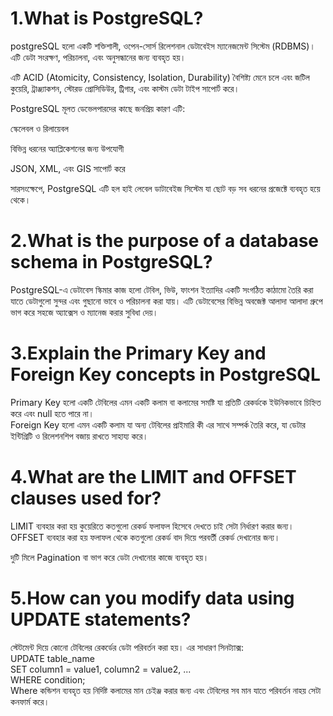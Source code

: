 # 1.What is PostgreSQL?<br>
postgreSQL হলো একটি শক্তিশালী, ওপেন-সোর্স রিলেশনাল ডেটাবেইস ম্যানেজমেন্ট সিস্টেম (RDBMS)। এটি ডেটা সংরক্ষণ, পরিচালনা, এবং অনুসন্ধানের জন্য ব্যবহৃত হয়।

এটি ACID (Atomicity, Consistency, Isolation, Durability) বৈশিষ্ট্য মেনে চলে এবং জটিল কুয়েরি, ট্রাঞ্জ্যাকশন, স্টোরড প্রোসিডিউর, ট্রিগার, এবং কাস্টম ডেটা টাইপ সাপোর্ট করে।<br>

PostgreSQL মূলত ডেভেলপারদের কাছে জনপ্রিয় কারণ এটি:<br>

স্কেলেবল ও রিলায়েবল<br>

বিভিন্ন ধরনের অ্যাপ্লিকেশনের জন্য উপযোগী<br>

JSON, XML, এবং GIS  সাপোর্ট করে<br>

সারসংক্ষেপে, PostgreSQL এটি হল হাই লেবেল ডাটাবেইজ সিস্টেম যা ছোট বড় সব ধরনের প্রজেক্টে ব্যবহৃত হয়ে থেকে।

# 2.What is the purpose of a database schema in PostgreSQL?
PostgreSQL-এ ডেটাবেস স্কিমার কাজ হলো টেবিল, ভিউ, ফাংশন ইত্যাদির একটি সংগঠিত কাঠামো তৈরি করা যাতে ডেটাগুলো সুন্দর এবং গুছানো ভাবে ও পরিচালনা করা যায়। এটি ডেটাবেসের বিভিন্ন অবজেক্ট আলাদা আলাদা গ্রুপে ভাগ করে সহজে অ্যাক্সেস ও ম্যানেজ করার সুবিধা দেয়।<br>

# 3.Explain the Primary Key and Foreign Key concepts in PostgreSQL<br>

Primary Key হলো একটি টেবিলের এমন একটি কলাম বা কলামের সমষ্টি যা প্রতিটি রেকর্ডকে ইউনিকভাবে চিহ্নিত করে এবং null হতে পারে না।<br>
Foreign Key হলো এমন একটি কলাম যা অন্য টেবিলের প্রাইমারি কী এর সাথে সম্পর্ক তৈরি করে, যা ডেটার ইন্টিগ্রিটি ও রিলেশনশিপ বজায় রাখতে সাহায্য করে।<br>

# 4.What are the LIMIT and OFFSET clauses used for?<br>
LIMIT ব্যবহার করা হয় কুয়েরিতে কতগুলো রেকর্ড ফলাফল হিসেবে দেখতে চাই সেটা নির্ধারণ করার জন্য।
OFFSET ব্যবহার করা হয় ফলাফল থেকে কতগুলো রেকর্ড বাদ দিয়ে পরবর্তী রেকর্ড দেখানোর জন্য।

দুটি মিলে Pagination বা ভাগ করে ডেটা দেখানোর কাজে ব্যবহৃত হয়।<br>

# 5.How can you modify data using UPDATE statements?<br>
স্টেটমেন্ট দিয়ে কোনো টেবিলের রেকর্ডের ডেটা পরিবর্তন করা হয়। এর সাধারণ সিনট্যাক্স:<br>
UPDATE table_name<br>
SET column1 = value1, column2 = value2, ...<br>
WHERE condition;<br>
Where কন্ডিশন ব্যবহৃত হয় নির্দিষ্ট কলামের মান চেইঞ্জ করার জন্য এবং টেবিলের সব মান যাতে পরিবর্তন নাহয় সেটা কনফার্ম করে।





